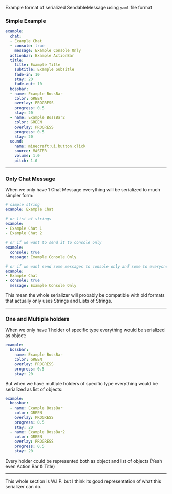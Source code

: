Example format of serialized SendableMessage using `yaml` file format

### Simple Example
```yaml
example:
  chat:
  - Example Chat
  - console: true
    message: Example Console Only
  actionbar: Example ActionBar
  title:
    title: Example Title
    subtitle: Example SubTitle
    fade-in: 10
    stay: 20
    fade-out: 10
  bossbar:
  - name: Example BossBar
    color: GREEN
    overlay: PROGRESS
    progress: 0.5
    stay: 20
  - name: Example BossBar2
    color: GREEN
    overlay: PROGRESS
    progress: 0.5
    stay: 20
  sound:
    name: minecraft:ui.button.click
    source: MASTER
    volume: 1.0
    pitch: 1.0
```

---

### Only Chat Message
When we only have 1 Chat Message everything will be serialized to much simpler form:
```yaml
# simple string
example: Example Chat

# or list of strings
example:
- Example Chat 1
- Example Chat 2
  
# or if we want to send it to console only
example:
  console: true
  message: Example Console Only

# or if we want send some messages to console only and some to everyone
example:
- Example Chat
- console: true
  message: Example Console Only
```
This mean the whole serializer will probably be compatible with old formats that actually only uses Strings and Lists of Strings.

---

### One and Multiple holders 
When we only have 1 holder of specific type everything would be serialized as object:
```yaml
example:
  bossbar:
    name: Example BossBar
    color: GREEN
    overlay: PROGRESS
    progress: 0.5
    stay: 20
```

But when we have multiple holders of specific type everything would be serialized as list of objects:
```yaml
example:
  bossbar:
  - name: Example BossBar
    color: GREEN
    overlay: PROGRESS
    progress: 0.5
    stay: 20
  - name: Example BossBar2
    color: GREEN
    overlay: PROGRESS
    progress: 0.5
    stay: 20
```

Every holder could be represented both as object and list of objects (Yeah even Action Bar & Title)

---
This whole section is W.I.P. but I think its good representation of what this serializer can do.